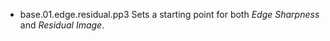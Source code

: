 
- base.01.edge.residual.pp3
  Sets a starting point for both *Edge Sharpness* and *Residual Image*.

